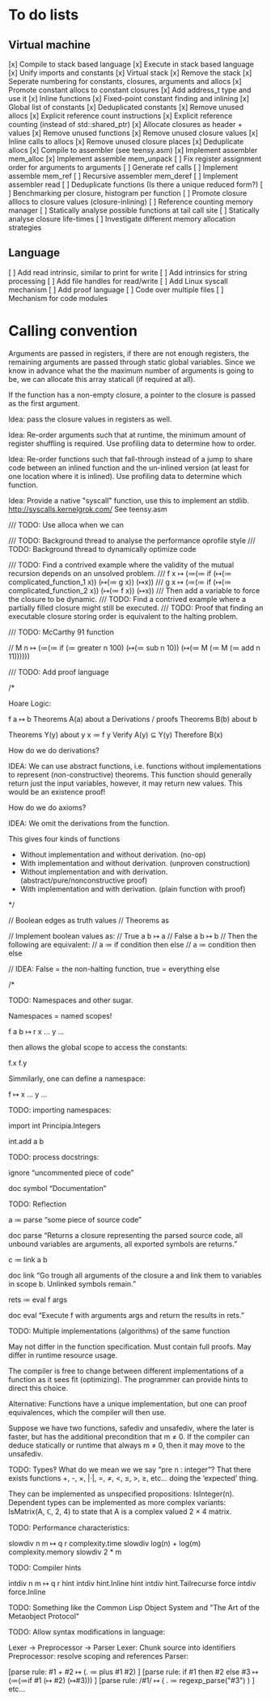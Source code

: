 # To do lists

## Virtual machine
[x] Compile to stack based language
[x] Execute in stack based language
[x] Unify imports and constants
[x] Virtual stack
[x] Remove the stack
[x] Seperate numbering for constants, closures, arguments and allocs
[x] Promote constant allocs to constant closures
[x] Add address_t type and use it
[x] Inline functions
[x] Fixed-point constant finding and inlining
[x] Global list of constants
[x] Deduplicated constants
[x] Remove unused allocs
[x] Explicit reference count instructions
[x] Explicit reference counting (instead of std::shared_ptr)
[x] Allocate closures as header + values
[x] Remove unused functions
[x] Remove unused closure values
[x] Inline calls to allocs
[x] Remove unused closure places
[x] Deduplicate allocs
[x] Compile to assembler (see teensy.asm)
[x] Implement assembler mem_alloc
[x] Implement assemble mem_unpack
[ ] Fix register assignment order for arguments to arguments
[ ] Generate ref calls
[ ] Implement assemble mem_ref
[ ] Recursive assembler mem_deref
[ ] Implement assembler read
[ ] Deduplicate functions (Is there a unique reduced form?)
[ ] Benchmarking per closure, histogram per function
[ ] Promote closure alllocs to closure values (closure-inlining)
[ ] Reference counting memory manager
[ ] Statically analyse possible functions at tail call site
[ ] Statically analyse closure life-times
[ ] Investigate different memory allocation strategies

## Language
[ ] Add read intrinsic, similar to print for write
[ ] Add intrinsics for string processing
[ ] Add file handles for read/write
[ ] Add Linux syscall mechanism
[ ] Add proof language
[ ] Code over multiple files
[ ] Mechanism for code modules

# Calling convention

Arguments are passed in registers, if there are not enough registers, the
remaining arguments are passed through static global variables. Since we know
in advance what the the maximum number of arguments is going to be, we can
allocate this array staticall (if required at all).

If the function has a non-empty closure, a pointer to the closure is passed as
the first argument.

Idea: pass the closure values in registers as well.

Idea: Re-order arguments such that at runtime, the minimum amount of register
shuffling is required. Use profiling data to determine how to order.

Idea: Re-order functions such that fall-through instead of a jump to share code
between an inlined function and the un-inlined version (at least for one
location where it is inlined). Use profiling data to determine which function.

Idea: Provide a native "syscall" function, use this to implement an stdlib.
http://syscalls.kernelgrok.com/
See teensy.asm

/// TODO: Use alloca when we can

/// TODO: Background thread to analyse the performance oprofile style
/// TODO: Background thread to dynamically optimize code

/// TODO: Find a contrived example where the validity of the mutual recursion depends on an unsolved problem.
///       f x ↦ (≔(≔ if (↦(≔ complicated_function_1 x)) (↦(≔ g x)) (↦x))
///       g x ↦ (≔(≔ if (↦(≔ complicated_function_2 x)) (↦(≔ f x)) (↦x))
/// Then add a variable to force the closure to be dynamic.
/// TODO: Find a contrived example where a partially filled closure might still be executed.
/// TODO: Proof that finding an executable closure storing order is equivalent to the halting problem.

/// TODO: McCarthy 91 function

// M n ↦ (≔(≔ if (≔ greater n 100) (↦(≔ sub n 10)) (↦(≔ M (≔ M (≔ add n 11))))))


/// TODO: Add proof language

/*

Hoare Logic:

f a ↦ b
	Theorems A(a) about a
	Derivations / proofs
	Theorems B(b) about b

Theorems Y(y) about y
x ≔ f y
	Verify A(y) ⊆ Y(y)
	Therefore B(x)

How do we do derivations?

IDEA: We can use abstract functions, i.e. functions without implementations
 to represent (non-constructive) theorems.
This function should generally return just the input variables,
however, it may return new values. This would be an existence proof!

How do we do axioms?

IDEA: We omit the derivations from the function.

This gives four kinds of functions

- Without implementation and without derivation. (no-op)
- With implementation and without derivation. (unproven construction)
- Without implementation and with derivation. (abstract/pure/nonconstructive proof)
- With implementation and with derivation. (plain function with proof)

*/


// Boolean edges as truth values
// Theorems as 

// Implement boolean values as:
// True a b ↦ a
// False a b ↦ b
// Then the following are equivalent:
// a ≔ if condition then else
// a ≔ condition then else

// IDEA: False = the non-halting function, true = everything else


/*

TODO: Namespaces and other sugar.

Namespaces = named scopes!

f a b ↦ r
	x …
	y …

then allows the global scope to access the constants:

f.x
f.y


Simmilarly, one can define a namespace:

f ↦
	x …
	y …

TODO: importing namespaces:

import int Principia.Integers

int.add a b


TODO: process docstrings:

ignore “uncommented piece of code”

doc symbol “Documentation”


TODO: Reflection

a ≔ parse “some piece of source code”

doc parse “Returns a closure representing the parsed source code, all unbound variables are arguments, all exported symbols are returns.”

c ≔ link a b

doc link “Go trough all arguments of the closure a and link them to variables in scope b. Unlinked symbols remain.”

rets ≔ eval f args

doc eval “Execute f with arguments args and return the results in rets.”


TODO: Multiple implementations (algorithms) of the same function

May not differ in the function specification. Must contain full proofs. May differ in runtime resource usage.

The compiler is free to change between different implementations of a function as it sees fit (optimizing). The programmer can provide hints to direct this choice.

Alternative: Functions have a unique implementation, but one can proof equivalences, which the compiler will then use.

Suppose we have two functions, safediv and unsafediv, where the later is faster, but has the additional precondition that m ≠ 0. If the compiler can deduce statically or runtime that always m ≠ 0, then it may move to the unsafediv.


TODO: Types‽ What do we mean we we say “pre n : integer”?
That there exists functions +, -, ×, |·|, =, ≠, <, ≤, >, ≥, etc… doing the ‘expected’ thing.

They can be implemented as unspecified propositions: IsInteger(n). Dependent types can be implemented as more complex variants: IsMatrix(A, ℂ, 2, 4) to state that A is a complex valued 2 × 4 matrix.


TODO: Performance characteristics:

slowdiv n m ↦ q r
	complexity.time slowdiv log(n) + log(m) 
	complexity.memory slowdiv 2 * m


TODO: Compiler hints

intdiv n m ↦ q r
	hint intdiv hint.Inline
	hint intdiv hint.Tailrecurse
	force intdiv force.Inline


TODO: Something like the Common Lisp Object System and "The Art of the Metaobject Protocol"


TODO: Allow syntax modifications in language:

Lexer -> Preprocessor -> Parser
Lexer: Chunk source into identifiers
Preprocessor: resolve scoping and references
Parser: 


[parse rule:  #1 + #2 ↦ (. ≔ plus #1 #2) ]
[parse rule:  if #1 then #2 else #3  ↦ (≔(≔if #1 (↦ #2) (↦#3))) ]
[parse rule:  /#1/ ↦ ( . ≔  regexp_parse("#3") ) ]
etc…

